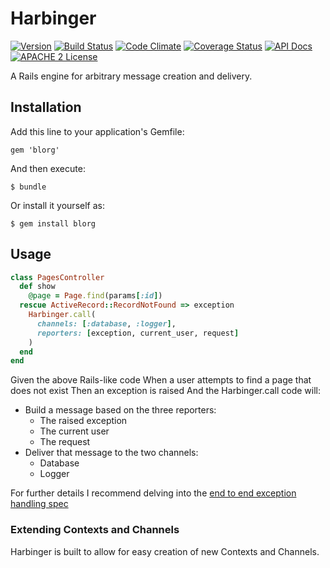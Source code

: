 # Harbinger

[![Version](https://badge.fury.io/rb/harbinger.png)](http://badge.fury.io/rb/harbinger)
[![Build Status](https://travis-ci.org/ndlib/harbinger.png?branch=master)](https://travis-ci.org/ndlib/harbinger)
[![Code Climate](https://codeclimate.com/github/ndlib/harbinger.png)](https://codeclimate.com/github/ndlib/harbinger)
[![Coverage Status](https://img.shields.io/coveralls/ndlib/harbinger.svg)](https://coveralls.io/r/ndlib/harbinger)
[![API Docs](http://img.shields.io/badge/API-docs-blue.svg)](http://rubydoc.info/github/ndlib/harbinger/master/frames/)
[![APACHE 2 License](http://img.shields.io/badge/APACHE2-license-blue.svg)](./LICENSE)

A Rails engine for arbitrary message creation and delivery.

## Installation

Add this line to your application's Gemfile:

    gem 'blorg'

And then execute:

    $ bundle

Or install it yourself as:

    $ gem install blorg

## Usage

```ruby
class PagesController
  def show
    @page = Page.find(params[:id])
  rescue ActiveRecord::RecordNotFound => exception
    Harbinger.call(
      channels: [:database, :logger],
      reporters: [exception, current_user, request]
    )
  end
end
```

Given the above Rails-like code
When a user attempts to find a page that does not exist
Then an exception is raised
And the Harbinger.call code will:

* Build a message based on the three reporters:
  * The raised exception
  * The current user
  * The request
* Deliver that message to the two channels:
  * Database
  * Logger

For further details I recommend delving into the [end to end exception handling spec](./spec/features/end_to_end_exception_handling_spec.rb)

### Extending Contexts and Channels

Harbinger is built to allow for easy creation of new Contexts and Channels.
